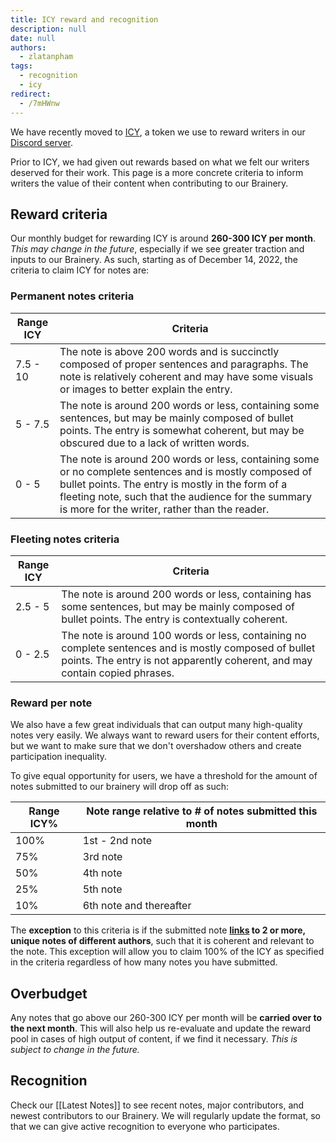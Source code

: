 ```yaml
---
title: ICY reward and recognition
description: null
date: null
authors:
  - zlatanpham
tags:
  - recognition
  - icy
redirect:
  - /7mHWnw
---
```


We have recently moved to [ICY](https://icy.d.foundation/), a token we use to reward writers in our [Discord server](http://discord.gg/dfoundation).

Prior to ICY, we had given out rewards based on what we felt our writers deserved for their work. This page is a more concrete criteria to inform writers the value of their content when contributing to our Brainery.

## Reward criteria

Our monthly budget for rewarding ICY is around **260-300 ICY per month**. _This may change in the future_, especially if we see greater traction and inputs to our Brainery. As such, starting as of December 14, 2022, the criteria to claim ICY for notes are:

### Permanent notes criteria

| Range ICY | Criteria                                                                                                                                                                                                                                                           |
| --------- | ------------------------------------------------------------------------------------------------------------------------------------------------------------------------------------------------------------------------------------------------------------------ |
| 7.5 - 10  | The note is above 200 words and is succinctly composed of proper sentences and paragraphs. The note is relatively coherent and may have some visuals or images to better explain the entry.                                                                        |
| 5 - 7.5   | The note is around 200 words or less, containing some sentences, but may be mainly composed of bullet points. The entry is somewhat coherent, but may be obscured due to a lack of written words.                                                                  |
| 0 - 5     | The note is around 200 words or less, containing some or no complete sentences and is mostly composed of bullet points. The entry is mostly in the form of a fleeting note, such that the audience for the summary is more for the writer, rather than the reader. |

### Fleeting notes criteria

| Range ICY | Criteria                                                                                                                                                                              |
| --------- | ------------------------------------------------------------------------------------------------------------------------------------------------------------------------------------- |
| 2.5 - 5   | The note is around 200 words or less, containing has some sentences, but may be mainly composed of bullet points. The entry is contextually coherent.                                 |
| 0 - 2.5   | The note is around 100 words or less, containing no complete sentences and is mostly composed of bullet points. The entry is not apparently coherent, and may contain copied phrases. |

### Reward per note

We also have a few great individuals that can output many high-quality notes very easily. We always want to reward users for their content efforts, but we want to make sure that we don't overshadow others and create participation inequality.

To give equal opportunity for users, we have a threshold for the amount of notes submitted to our brainery will drop off as such:

| Range ICY% | Note range relative to # of notes submitted this month |
| ---------- | ------------------------------------------------------ |
| 100%       | 1st - 2nd note                                         |
| 75%        | 3rd note                                               |
| 50%        | 4th note                                               |
| 25%        | 5th note                                               |
| 10%        | 6th note and thereafter                                |

The **exception** to this criteria is if the submitted note **[links](https://help.obsidian.md/Getting+started/Link+notes) to 2 or more, unique notes of different authors**, such that it is coherent and relevant to the note. This exception will allow you to claim 100% of the ICY as specified in the criteria regardless of how many notes you have submitted.

## Overbudget

Any notes that go above our 260-300 ICY per month will be **carried over to the next month**. This will also help us re-evaluate and update the reward pool in cases of high output of content, if we find it necessary. _This is subject to change in the future._

## Recognition

Check our [[Latest Notes]] to see recent notes, major contributors, and newest contributors to our Brainery. We will regularly update the format, so that we can give active recognition to everyone who participates.
